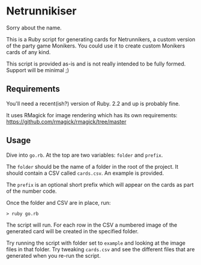 # Netrunnikiser

Sorry about the name.

This is a Ruby script for generating cards for Netrunnikers, a custom version of the party game Monikers. You could use it to create custom Monikers cards of any kind.

This script is provided as-is and is not really intended to be fully formed. Support will be minimal ;)

## Requirements

You'll need a recent(ish?) version of Ruby. 2.2 and up is probably fine.

It uses RMagick for image rendering which has its own requirements: https://github.com/rmagick/rmagick/tree/master

## Usage

Dive into `go.rb`. At the top are two variables: `folder` and `prefix`.

The `folder` should be the name of a folder in the root of the project. It should contain a CSV called `cards.csv`. An example is provided.

The `prefix` is an optional short prefix which will appear on the cards as part of the number code.

Once the folder and CSV are in place, run:

```
> ruby go.rb
```

The script will run. For each row in the CSV a numbered image of the generated card will be created in the specified folder.

Try running the script with folder set to `example` and looking at the image files in that folder. Try tweaking `cards.csv` and see the different files that are generated when you re-run the script.
